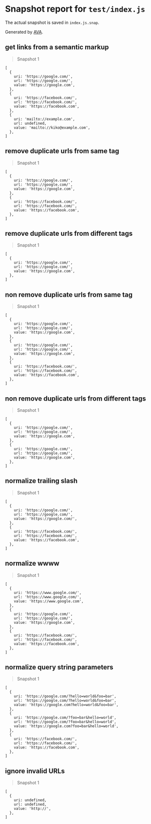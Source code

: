 # Snapshot report for `test/index.js`

The actual snapshot is saved in `index.js.snap`.

Generated by [AVA](https://avajs.dev).

## get links from a semantic markup

> Snapshot 1

    [
      {
        uri: 'https://google.com/',
        url: 'https://google.com/',
        value: 'https://google.com',
      },
      {
        uri: 'https://facebook.com/',
        url: 'https://facebook.com/',
        value: 'https://facebook.com',
      },
      {
        uri: 'mailto://example.com',
        url: undefined,
        value: 'mailto://kiko@example.com',
      },
    ]

## remove duplicate urls from same tag

> Snapshot 1

    [
      {
        uri: 'https://google.com/',
        url: 'https://google.com/',
        value: 'https://google.com',
      },
      {
        uri: 'https://facebook.com/',
        url: 'https://facebook.com/',
        value: 'https://facebook.com',
      },
    ]

## remove duplicate urls from different tags

> Snapshot 1

    [
      {
        uri: 'https://google.com/',
        url: 'https://google.com/',
        value: 'https://google.com',
      },
    ]

## non remove duplicate urls from same tag

> Snapshot 1

    [
      {
        uri: 'https://google.com/',
        url: 'https://google.com/',
        value: 'https://google.com',
      },
      {
        uri: 'https://google.com/',
        url: 'https://google.com/',
        value: 'https://google.com',
      },
      {
        uri: 'https://facebook.com/',
        url: 'https://facebook.com/',
        value: 'https://facebook.com',
      },
    ]

## non remove duplicate urls from different tags

> Snapshot 1

    [
      {
        uri: 'https://google.com/',
        url: 'https://google.com/',
        value: 'https://google.com',
      },
      {
        uri: 'https://google.com/',
        url: 'https://google.com/',
        value: 'https://google.com',
      },
    ]

## normalize trailing slash

> Snapshot 1

    [
      {
        uri: 'https://google.com/',
        url: 'https://google.com/',
        value: 'https://google.com/',
      },
      {
        uri: 'https://facebook.com/',
        url: 'https://facebook.com/',
        value: 'https://facebook.com',
      },
    ]

## normalize wwww

> Snapshot 1

    [
      {
        uri: 'https://www.google.com/',
        url: 'https://www.google.com/',
        value: 'https://www.google.com',
      },
      {
        uri: 'https://google.com/',
        url: 'https://google.com/',
        value: 'https://google.com',
      },
      {
        uri: 'https://facebook.com/',
        url: 'https://facebook.com/',
        value: 'https://facebook.com',
      },
    ]

## normalize query string parameters

> Snapshot 1

    [
      {
        uri: 'https://google.com/?hello=world&foo=bar',
        url: 'https://google.com/?hello=world&foo=bar',
        value: 'https://google.com?hello=world&foo=bar',
      },
      {
        uri: 'https://google.com/?foo=bar&hello=world',
        url: 'https://google.com/?foo=bar&hello=world',
        value: 'https://google.com?foo=bar&hello=world',
      },
      {
        uri: 'https://facebook.com/',
        url: 'https://facebook.com/',
        value: 'https://facebook.com',
      },
    ]

## ignore invalid URLs

> Snapshot 1

    [
      {
        uri: undefined,
        url: undefined,
        value: 'http://',
      },
    ]
